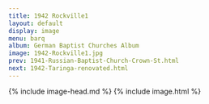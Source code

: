 ```yaml
---
title: 1942 Rockville1
layout: default
display: image
menu: barq
album: German Baptist Churches Album
image: 1942-Rockville1.jpg
prev: 1941-Russian-Baptist-Church-Crown-St.html
next: 1942-Taringa-renovated.html
---
```

{% include image-head.md %}
{% include image.html %}